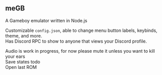 ## meGB
A Gameboy emulator written in Node.js

Customizable `config.json`, able to change menu button labels, keybinds, theme, and more.\
Has Discord RPC to show to anyone that views your Discord profile.

Audio is work in progress, for now please mute it unless you want to kill your ears\
Save states todo\
Open last ROM
